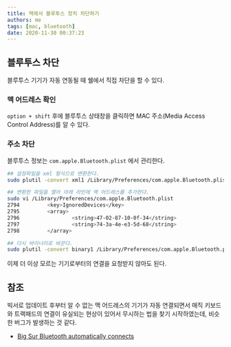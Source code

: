 ```yaml
---
title: 맥에서 블루투스 장치 차단하기
authors: me
tags: [mac, bluetooth]
date: 2020-11-30 00:37:23
---
```


## 블루투스 차단

블루투스 기기가 자동 연동될 때 쉘에서 직접 차단을 할 수 있다.

### 맥 어드레스 확인

`option + shift` 후에 블루투스 상태창을 클릭하면 MAC 주소(Media Access Control Address)를 알 수 있다.

### 주소 차단

블루투스 정보는 `com.apple.Bluetooth.plist` 에서 관리한다.

```bash
## 설정파일을 xml 형식으로 변환한다.
sudo plutil -convert xml1 /Library/Preferences/com.apple.Bluetooth.plist

## 변환한 파일을 열어 아래 라인에 맥 어드레스를 추가한다.
sudo vi /Library/Preferences/com.apple.Bluetooth.plist
2794         <key>IgnoredDevices</key>
2795         <array>
2796                 <string>47-02-87-10-0f-34</string>
2797                 <string>74-3a-4e-e3-5d-68</string>
2798         </array>

## 다시 바이너리로 바꾼다.
sudo plutil -convert binary1 /Library/Preferences/com.apple.Bluetooth.plist
```

이제 더 이상 모르는 기기로부터의 연결을 요청받지 않아도 된다.

## 참조

빅서로 업데이트 후부터 알 수 없는 맥 어드레스의 기기가 자동 연결되면서 매직 키보드와 트랙패드의 연결이 유실되는 현상이 있어서 무시하는 법을 찾기 시작하였는데, 비슷한 버그가 발생하는 것 같다.

- [Big Sur Bluetooth automatically connects](https://discussions.apple.com/thread/252053214)
